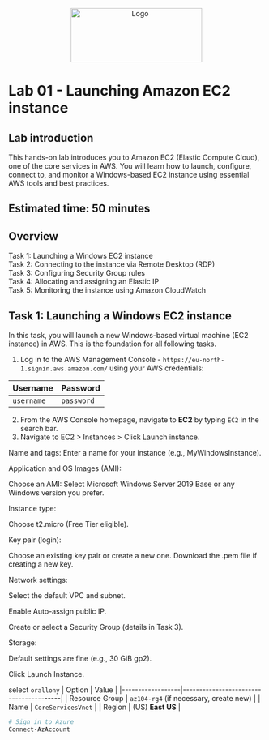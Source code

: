 <p align="center">
  <img src="https://upload.wikimedia.org/wikipedia/commons/8/89/John_bryce_logo.jpg" alt="Logo" width="259" height="107">
</p>

# Lab 01 - Launching Amazon EC2 instance
## Lab introduction
This hands-on lab introduces you to Amazon EC2 (Elastic Compute Cloud), one of the core services in AWS. You will learn how to launch, configure, connect to, and monitor a Windows-based EC2 instance using essential AWS tools and best practices.
## Estimated time: 50 minutes
## Overview
Task 1: Launching a Windows EC2 instance  
Task 2: Connecting to the instance via Remote Desktop (RDP)  
Task 3: Configuring Security Group rules  
Task 4: Allocating and assigning an Elastic IP  
Task 5: Monitoring the instance using Amazon CloudWatch

## Task 1: Launching a Windows EC2 instance  
In this task, you will launch a new Windows-based virtual machine (EC2 instance) in AWS. This is the foundation for all following tasks.  
1. Log in to the AWS Management Console - `https://eu-north-1.signin.aws.amazon.com/` using your AWS credentials:
 
| Username   | Password   |
|------------|------------|
| `username` | `password` |

2. From the AWS Console homepage, navigate to **EC2** by typing `EC2` in the search bar. 
4. Navigate to EC2 > Instances > Click Launch instance.

Name and tags: Enter a name for your instance (e.g., MyWindowsInstance).

Application and OS Images (AMI):

Choose an AMI: Select Microsoft Windows Server 2019 Base or any Windows version you prefer.

Instance type:

Choose t2.micro (Free Tier eligible).

Key pair (login):

Choose an existing key pair or create a new one. Download the .pem file if creating a new key.

Network settings:

Select the default VPC and subnet.

Enable Auto-assign public IP.

Create or select a Security Group (details in Task 3).

Storage:

Default settings are fine (e.g., 30 GiB gp2).

Click Launch Instance.

select `orallony`
| Option           | Value                                 |
|------------------|----------------------------------------|
| Resource Group   | `az104-rg4` (if necessary, create new) |
| Name             | `CoreServicesVnet`                     |
| Region           | (US) **East US**                       |
```powershell
# Sign in to Azure
Connect-AzAccount
